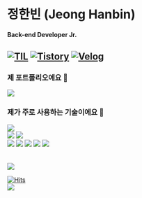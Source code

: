 # 정한빈 (Jeong Hanbin)
#### Back-end Developer Jr.

[![TIL](http://img.shields.io/badge/TIL-gray?style=flat&logo=github&locoColor=white)](https://github.com/hanbin8269/TIL)
[![Tistory](https://img.shields.io/badge/Tistory-hanbin8269-red.svg)](https://hanbin8269.tistory.com/)
[![Velog](https://img.shields.io/badge/Velog-@habent-green.svg)](https://velog.io/@habent)
---
### 제 포트폴리오에요 :dog: 
<a href=https://www.notion.so/Jeong-Hanbin-f29ac3b42b464c8ca83ac5b8648414ce><img src="https://img.shields.io/static/v1?logo=Notion&logoColor=white&message=Notion&color=black&label="/></a>

### 제가 주로 사용하는 기술이에요 🔨
<div>
<img src="https://img.shields.io/badge/Python-3776AB?style=flat&logo=Python&logoColor=white"/>
<br>
<img src="https://img.shields.io/badge/Django-092E20?style=flat&logo=Django&logoColor=white"/></a>
<img src="https://img.shields.io/badge/FastAPI-009688?style=flat&logo=FastAPI&logoColor=white"/></a>
<br>
<img src="https://img.shields.io/badge/MySQL-4479A1?style=flat&logo=MySQL&logoColor=white"/></a>
<img src="https://img.shields.io/badge/Git-232F3E?style=flat&logo=Git&logoColor=white"/></a>
<img src="https://img.shields.io/badge/Docker-2496ED?style=flat&logo=Docker&logoColor=white"/></a></a>
<img src="https://img.shields.io/badge/Jenkins-D24939?style=flat&logo=Jenkins&logoColor=white"/></a></a>
<img src="https://img.shields.io/badge/AWS-232F3E?style=flat&logo=Amazon-AWS&logoColor=white"/></a></a>
</div>
<br>   
<br>   
<a href="https://github.com/hanbin8269">
   <img src="https://github-readme-stats.vercel.app/api?username=hanbin8269">
</a>
 
[![Hits](https://hits.seeyoufarm.com/api/count/incr/badge.svg?url=https://github.com/hanbin8269)](https://hits.seeyoufarm.com)
<br>
![](https://img.shields.io/github/followers/hanbin8269?style=social)
